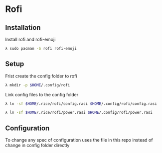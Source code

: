 # **Rofi**

## Installation

Install rofi and rofi-emoji

```sh
λ sudo pacman -S rofi rofi-emoji
```

## Setup

Frist create the config folder to rofi

```sh
λ mkdir -p $HOME/.config/rofi
```

Link config files to the config folder

```sh
λ ln -sf $HOME/.rice/rofi/config.rasi $HOME/.config/rofi/config.rasi
```

```sh
λ ln -sf $HOME/.rice/rofi/power.rasi $HOME/.config/rofi/power.rasi
```

## Configuration

To change any spec of configuration uses the file in this repo instead of change in config folder directly
